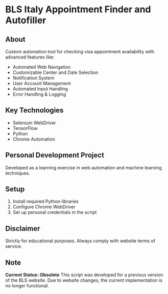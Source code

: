 # BLS Italy Appointment Finder and Autofiller

## About
Custom automation tool for checking visa appointment availability with advanced features like:

- Automated Web Navigation
- Customizable Center and Date Selection
- Notification System
- User Account Management
- Automated Input Handling
- Error Handling & Logging

## Key Technologies
- Selenium WebDriver
- TensorFlow 
- Python
- Chrome Automation

## Personal Development Project
Developed as a learning exercise in web automation and machine learning techniques.

## Setup
1. Install required Python libraries
2. Configure Chrome WebDriver
3. Set up personal credentials in the script

## Disclaimer
Strictly for educational purposes. Always comply with website terms of service.

## Note
**Current Status: Obsolete**
This script was developed for a previous version of the BLS website. Due to website changes, the current implementation is no longer functional.